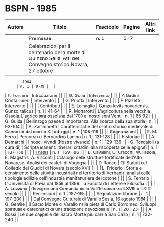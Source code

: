 # BSPN - 1985

| Autore | Titolo                                                                                                     | Fascicolo | Pagine | Altri link |
|--------|------------------------------------------------------------------------------------------------------------|-----------|--------|------------|
|        | Premessa                                                                                                   | n. 1      | 5-7    |            |
|        | Celebrazioni per il centenario della morte di Quintino Sella. Atti del Convegno storico Novara, 27 ottobre 

            1984
         | n. 1 | 9-39 |  |

| F. Fornara | Introduzione | | |
| G. Goria | Intervento | | |
| V. Badini Confalonieri | Intervento | | |
| G. Priotto | Intervento | | |
| F. Pizzetti | Intervento | | |
| | Contributi | | |
| E. Lomaglio | Gunzo levita novariensis. Gunzo italicus | n. 1 | 41-64 | |
| R. Mortarotti | L'agricoltura nella vecchia Ossola. L'agricoltura ossolana dal '700 ai nostri anni Venti | n. 1 | 65-92 | |
| G. Guida | Bellinzago paese d'importanza. Alla ricerca della sua storia | n. 1 | 93-104 | |
| A. Zammaretti | Caratteristiche del centro storico medievale di Cannobio dal secolo XII ad oggi | n. 1 | 105-118 | |
| | Segnalazioni | | |
| F. M. Ferro | Percorso di Bernardino Lanino | n. 1 | 121-128 | |
| | Historiae | | |
| A. Demarchi | I noscti vivndi (Nostre vivande) | n. 1 | 129-136 | |
| G. Tencaioli (a cura di) | Scripta manent: itinerari cittadini alla riscoperta delle epigrafi | n. 1 | 137-168 | |
| | [Thesis](http://www.ssno.it/BSPNo/bspn_thesis.html#1985) | n. 1 | 169-186 | |
| E. Cavallini, C. Cracchi, W. Fasola, E. Magistris, A. Visconti | Catalogo delle strutture fortificate dell'Alto Novarese. Analisi dei castelli di Vogogna | | |
| D. Rocco | Gli Statuti del Collegio dei Giudici di Novara (secolo XVI) | | |
| L. Frigerio | Storia e censimento delle attività industriali nel territorio di Verbania: analisi delle tipologie edilizie dell'industria manifatturiera del cotone
| | |
| S. Ferrario | L'Università di Pavia dal 1859 al 1899. La Facoltà di Lettere e Filosofia | | |
| A. Luzzana | Rovegro: una Comunità della Vall'Intrasca tra il XVIII e il XIX secolo | | |
| | Recensioni | n. 1 | 187-195 | |
| | Segnalazioni librarie | n. 1 | 197-200 | |
| | Dal Convegno Culturale di Varallo Sesia, 16 agosto 1984 | | |
| G. Gentile | Il Sacro Monte di Varallo nella pietà di Carlo Borromeo. Sviluppi spirituali e catechetici di una tradizione devozionale
| n. 1 | 201-231 | |
| A. Bossi | Le due cappelle del Sacro Monte più care a San Carlo | n. 1 | 232-240 | |
